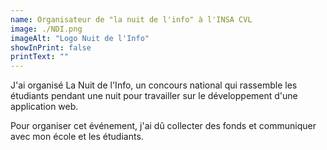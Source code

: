 ```yaml
---
name: Organisateur de "la nuit de l'info" à l'INSA CVL
image: ./NDI.png
imageAlt: "Logo Nuit de l'Info"
showInPrint: false
printText: ""
---
```


J'ai organisé La Nuit de l'Info, un concours national qui rassemble les étudiants pendant une nuit pour travailler sur le développement d'une application web.

Pour organiser cet événement, j'ai dû collecter des fonds et communiquer avec mon école et les étudiants.